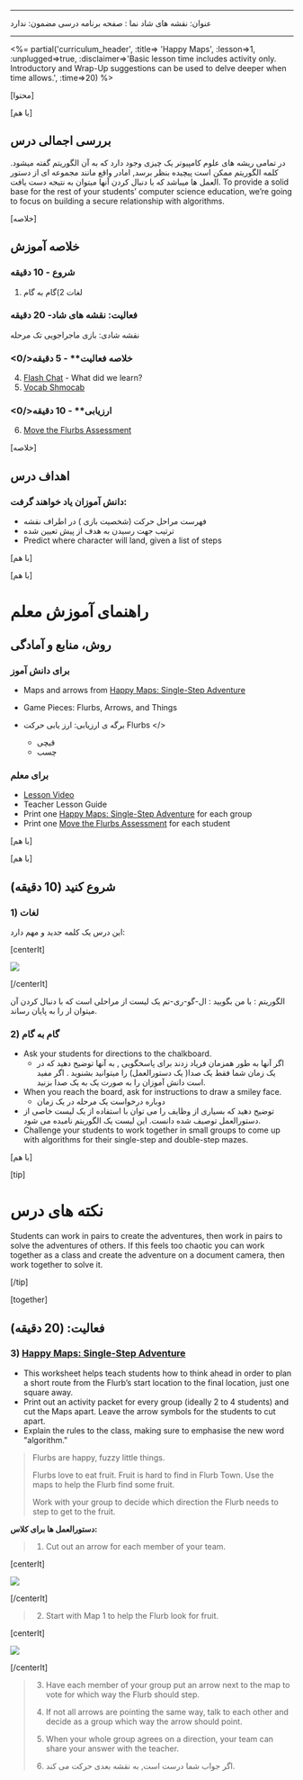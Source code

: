 * * *

عنوان: نقشه های شاد نما : صفحه برنامه درسی مضمون: ندارد

* * *

<%= partial('curriculum_header', :title=> 'Happy Maps', :lesson=>1, :unplugged=>true, :disclaimer=>'Basic lesson time includes activity only. Introductory and Wrap-Up suggestions can be used to delve deeper when time allows.', :time=>20) %>

[محتوا]

[با هم]

## بررسی اجمالی درس

در تمامی ریشه های علوم کامپیوتر یک چیزی وجود دارد که به آن الگوریتم گفته میشود. کلمه الگوریتم ممکن است پیچیده بنظر برسد, امادر واقع مانند مجموعه ای از دستور العمل ها میباشد که با دنبال کردن آنها میتوان به نتیجه دست یافت. To provide a solid base for the rest of your students’ computer science education, we’re going to focus on building a secure relationship with algorithms.

[خلاصه]

## خلاصه آموزش

### **شروع** - 10 دقیقه

1) لغات 2)گام به گام

### فعالیت: نقشه های شاد- 20 دقیقه

نقشه شادی: بازی ماجراجویی تک مرحله

<!-- 
4) [Double-Step Adventure](#Activity2)
-->

### <0/>خلاصه فعالیت** - 5 دقیقه</h3> 

4) [Flash Chat](#WrapUp) - What did we learn?  
5) [Vocab Shmocab](#Shmocab)

### <0/>ارزیابی** - 10 دقیقه</h3> 

6) [Move the Flurbs Assessment](#Assessment)

[خلاصه]

## اهداف درس

### دانش آموزان یاد خواهند گرفت:

  * فهرست مراحل حرکت (شخصیت بازی ) در اطراف نقشه
  * ترتیب جهت رسیدن به هدف از پیش تعیین شده
  * Predict where character will land, given a list of steps

[با هم]

[با هم]

# راهنمای آموزش معلم

## روش، منابع و آمادگی

### برای دانش آموز

  * Maps and arrows from [Happy Maps: Single-Step Adventure](/curriculum/course1/1/Activity1-HappyMaps.pdf)
  * Game Pieces: Flurbs, Arrows, and Things 
  * برگه ی ارزیابی:  ارز یابی حرکت Flurbs </></li> 
    
      * قیچی
      * چسب</ul> 
    
    ### برای معلم
    
      * [Lesson Video](http://youtu.be/En6Bshuqljg?list=PL2DhNKNdmOtqBgWyF5kmy2oPh0U-Zfv2G)
      * Teacher Lesson Guide
      * Print one [Happy Maps: Single-Step Adventure](/curriculum/course1/1/Activity1-HappyMaps.pdf) for each group
      * Print one [Move the Flurbs Assessment](/curriculum/course1/1/Assessment1-HappyMaps.pdf) for each student
    
    [با هم]
    
    [با هم]
    
    ## شروع کنید (10 دقیقه)
    
    ### <a name="Vocab"></a> 1) لغات
    
    این درس یک کلمه جدید و مهم دارد:  
    
    
    [centerIt]
    
    ![](vocab.png)
    
    [/centerIt]
    
    الگوریتم : با من بگویید : ال-گو-ری-تم یک لیست از مراحلی است که با دنبال کردن آن میتوان ار را به پایان رساند.
    
    ### <a name="GetStarted"></a> 2) گام به گام
    
      * Ask your students for directions to the chalkboard. 
          * اگر آنها به طور همزمان فریاد زدند برای پاسخگویی , به آنها توضیح دهید که در یک زمان شما فقط یک صدا( یک دستورالعمل) را میتوانید بشنوید . اگر مفید است دانش آموزان را به صورت یک به یک صدا بزنید. 
      * When you reach the board, ask for instructions to draw a smiley face. 
          * دوباره درخواست یک مرحله در یک زمان
      * توضیح دهید که بسیاری از وظایف را می توان با استفاده از یک لیست خاصی از دستورالعمل توصیف شده دانست. این لیست یک الگوریتم نامیده می شود. 
      * Challenge your students to work together in small groups to come up with algorithms for their single-step and double-step mazes.
    
    [با هم]
    
    [tip]
    
    # نکته های درس
    
    Students can work in pairs to create the adventures, then work in pairs to solve the adventures of others. If this feels too chaotic you can work together as a class and create the adventure on a document camera, then work together to solve it.
    
    [/tip]
    
    [together]
    
    ## فعالیت: (20 دقیقه)
    
    ### <a name="Activity1"></a> 3) [Happy Maps: Single-Step Adventure](Activity1-HappyMaps.pdf)
    
      * This worksheet helps teach students how to think ahead in order to plan a short route from the Flurb’s start location to the final location, just one square away.
      * Print out an activity packet for every group (ideally 2 to 4 students) and cut the Maps apart. Leave the arrow symbols for the students to cut apart.
      * Explain the rules to the class, making sure to emphasise the new word "algorithm."
    
    > Flurbs are happy, fuzzy little things.
    > 
    > Flurbs love to eat fruit. Fruit is hard to find in Flurb Town. Use the maps to help the Flurb find some fruit.
    > 
    > Work with your group to decide which direction the Flurb needs to step to get to the fruit.
    
    **دستورالعمل ها برای کلاس:**
    
    > 1) Cut out an arrow for each member of your team.
    
    [centerIt]
    
    ![](arrows.png)
    
    [/centerIt]
    
      
      
    
    
    > 2) Start with Map 1 to help the Flurb look for fruit.
    
    [centerIt]
    
    ![](flurbStep.png)
    
    [/centerIt]
    
      
      
    
    
    > 3) Have each member of your group put an arrow next to the map to vote for which way the Flurb should step.
    > 
    > 4) If not all arrows are pointing the same way, talk to each other and decide as a group which way the arrow should point.
    > 
    > 5) When your whole group agrees on a direction, your team can share your answer with the teacher.
    > 
    > 6) اگر جواب شما درست است, به نقشه بعدی حرکت می کند.
    
      
      
    
    
    <!-- 
### <a name="Activity2"></a> 4) Double-Step Adventure
- The Double-Step sheet encourages students to take their knowledge just a little bit further as they find algorithms that will lead their Flurbs to their goal which is two or more steps away. 
-->
    
    [/together]
    
    [together]
    
    ## خلاصه فعالیت (5 دقیقه)
    
    ### <a name="WrapUp"></a> 4) فلش چت: آنچه که ما یاد گرفتیم؟
    
      * Did you feel like you were actually telling the Flurb what to do?
      * What would it be like to control a robot that way?
      * What would you create if it were that easy to tell a computer what to do?
    
    [tip]
    
    # نکته های درس
    
    Flash Chat questions are intended to spark big-picture thinking about how the lesson relates to the greater world and the students' greater future. Use your knowledge of your classroom to decide if you want to discuss these as a class, in groups, or with an elbow partner.
    
    [/tip]
    
    ### <a name="Shmocab"></a> 5) Vocab Shmocab
    
      * Which one of these definitions did we learn a word for today?
    
    > "Breaking something into exactly two pieces"   
    > "A list of steps that you can follow to finish a task"   
    > "The plastic coating on the end of a shoelace"  
    > 
    > 
    > > ...and what is the word that we learned?
    
    [/together]
    
    [together]
    
    ## ارزیابی (10 دقیقه)
    
    ### <a name="Assessment"></a>6)حرکت Flurbs
    
      * Hand out the worksheet titled "Move the Flurbs" and allow students to complete the activity independently after the instructions have been well explained. 
    
    [/together]
    
    <!--(this is left in here as an example of how to include an image in Markdown)
![](binaryphoto.png) -->
    
    [together]
    
    ## آموزش گسترده
    
    Use these activities to enhance student learning. They can be used as outside of class activities or other enrichment.
    
    ### Create Your Own
    
      * Allow the students to guide you toward solving a problem (that you provide) one step at a time. Point out that every time they make a step, the rest of the adventure gets easier. If the students are still excited by the exercise, give them a more complicated configuration to solve.
    
    ### Flurb Flash
    
      * Cycle quickly through single-step puzzles on your projector. Have the students hold up an arrow card or simply point in the direction that they think the Flurb should move. 
    
    [/together]
    
    [standards]
    
    ## Connections and Background Information
    
    ### ISTE Standards (formerly NETS)
    
      * 1.c - Use models and simulation to explore complex systems and issues. 
      * 2.d - Contribute to project teams to solve problems. 
      * 6.a - Understand and use technology systems. 
    
    ### CSTA K-12 Computer Science Standards
    
      * CPP.L1:3-04 - Construct a set of statements to be acted out to accomplish a simple task. 
      * CT.L1:6-01 - Understand and use the basic steps in algorithmic problem-solving. 
      * CT.L1:6-02 - Develop a simple understanding of an algorithm using computer-free exercises. 
      * CT.L2-03 - Define an algorithm as a sequence of instructions that can be processed by a computer.
      * CT.L2-06 - Describe and analyze a sequence of instructions being followed.
    
    ### Common Core Mathematical Practices
    
      *   1. Make sense of problems and persevere in solving them.
      *   1. Reason abstractly and quantitatively.
      *   1. Attend to precision.
      *   1. Look for and make use of structure.
      *   1. Look for and express regularity in repeated reasoning. 
    
    ### Common Core Math Standards
    
      * K.G.A.1 - Describe objects in the environment using names of shapes, and describe the relative positions of these objects using terms such as above, below, beside, in front of, behind, and next to.
    
    ### Common Core Language Arts Standards
    
      * SL.K.1 - Participate in collaborative conversations with diverse partners about kindergarten topics and texts with peers and adults in small and larger groups.
      * SL.K.2 - Confirm understanding of a text read aloud or information presented orally or through other media by asking and answering questions about key details and requesting clarification if something is not understood.
      * SL.K.5 - Add drawings or other visual displays to descriptions as desired to provide additional detail.
      * L.K.6 - Use words and phrases acquired through conversations, reading and being read to, and responding to texts.
      * SL.1.1 - Participate in collaborative conversations with diverse partners about grade 1 topics and texts with peers and adults in small and larger groups.
      * SL.1.2 - Ask and answer questions about key details in a text read aloud or information presented orally or through other media.
      * SL.1.5 - Add drawings or other visual displays to descriptions when appropriate to clarify ideas, thoughts, and feelings.
      * L.1.6 - Use words and phrases acquired through conversations, reading and being read to, and responding to texts, including using frequently occurring conjunctions to signal simple relationships.
      * SL.2.1 - Participate in collaborative conversations with diverse partners about grade 2 topics and texts with peers and adults in small and larger groups. 
      * SL.2.2 - Recount or describe key ideas or details from a text read aloud or information presented orally or through other media.
      * SL.2.5 - Create audio recordings of stories or poems; add drawings or other visual displays to stories or recounts of experiences when appropriate to clarify ideas, thoughts, and feelings.
      * L.2.6 - Use words and phrases acquired through conversations, reading and being read to, and responding to texts, including using adjectives and adverbs to describe.
    
    [/standards]
    
    [<img src="https://curriculum.code.org/static/img/creativeCommons.png" border="0" />](http://creativecommons.org/)
    
    [<img src="https://web.archive.org/web/20170104072040if_/http://www.thinkersmith.org/images/thinker.png" border="0" />](http://thinkersmith.org/)  
    
    
    [/content]
    
    <link rel="stylesheet" type="text/css" href="../docs/morestyle.css" />